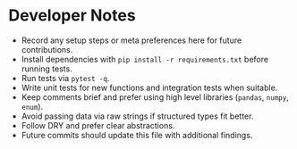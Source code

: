 # Developer Notes

- Record any setup steps or meta preferences here for future contributions.
- Install dependencies with `pip install -r requirements.txt` before running tests.
- Run tests via `pytest -q`.
- Write unit tests for new functions and integration tests when suitable.
- Keep comments brief and prefer using high level libraries (`pandas`, `numpy`, `enum`).
- Avoid passing data via raw strings if structured types fit better.
- Follow DRY and prefer clear abstractions.
- Future commits should update this file with additional findings.

